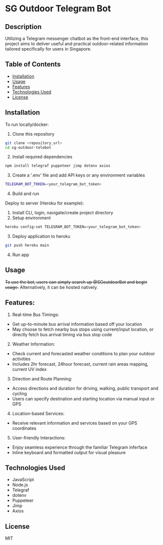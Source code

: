 # SG Outdoor Telegram Bot

## Description

Utilizing a Telegram messenger chatbot as the front-end interface, this project aims to deliver useful and practical outdoor-related information tailored specifically for users in Singapore.

## Table of Contents

- [Installation](#installation)
- [Usage](#usage)
- [Features](#features)
- [Technologies Used](#technologies-used)
- [License](#license)

## Installation

To run locally/docker:
1. Clone this repository
```bash
git clone <repository_url>
cd sg-outdoor-telebot
```
2. Install required dependencies
```bash
npm install telegraf puppeteer jimp dotenv axios
```
3. Create a '.env' file and add API keys or any environment variables
```bash
TELEGRAM_BOT_TOKEN=<your_telegram_bot_token>
```
4. Build and run

Deploy to server (Heroku for example):
1. Install CLI, login, navigate/create project directory
2. Setup environment
```bash
heroku config:set TELEGRAM_BOT_TOKEN=<your_telegram_bot_token>
```
3. Deploy application to heroku
```bash
git push heroku main
```
4. Run app

## Usage

~~To use the bot, users can simply search up @SGoutdoorBot and begin usage.~~
Alternatively, it can be hosted natively.

## Features:
1. Real-time Bus Timings:
 - Get up-to-minute bus arrival information based off your location
 - May choose to fetch nearby bus stops using current/input location, or directly fetch bus arrival timing via bus stop code

2. Weather Information:
 - Check current and forecasted weather conditions to plan your outdoor activities
 - Includes 2hr forecast, 24hour forecast, current rain areas mapping, current UV index

3. Direction and Route Planning:
 - Access directions and duration for driving, walking, public transport and cycling
 - Users can specify destination and starting location via manual input or GPS

4. Location-based Services:
 - Receive relevant information and services based on your GPS coordinates

5. User-friendly Interactions:
 - Enjoy seamless experience through the familiar Telegram inferface
 - Inline keyboard and formatted output for visual pleasure

## Technologies Used

- JavaScript
- Node.js
- Telegraf
- dotenv
- Puppeteer
- Jimp
- Axios

## License

MIT